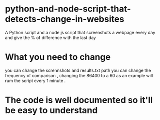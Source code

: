 # python-and-node-script-that-detects-change-in-websites

A Python script and a node js script that screenshots a webpage every day and give the % of difference with the last day 

# What you need to change #

you can change the scrennshots and results.txt path
you can change the frequency of comparison , changing the 86400 to a 60 as an example will rum the script every 1 minute .


# The code is well documented so it'll be easy to understand #

